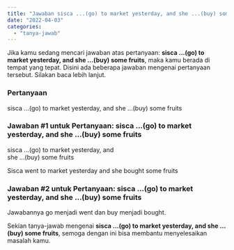 ```yaml
---
title: "Jawaban sisca ...(go) to market yesterday, and she ...(buy) some fruits"
date: "2022-04-03"
categories: 
  - "tanya-jawab"
---
```


Jika kamu sedang mencari jawaban atas pertanyaan: **sisca ...(go) to market yesterday, and she ...(buy) some fruits**, maka kamu berada di tempat yang tepat. Disini ada beberapa jawaban mengenai pertanyaan tersebut. Silakan baca lebih lanjut.

### Pertanyaan

sisca ...(go) to market yesterday, and she ...(buy) some fruits

### Jawaban #1 untuk Pertanyaan: sisca ...(go) to market yesterday, and she ...(buy) some fruits

sisca ...(go) to market yesterday, and  
she ...(buy) some fruits  
  
Sisca went to market yesterday and she bought some fruits

### Jawaban #2 untuk Pertanyaan: sisca ...(go) to market yesterday, and she ...(buy) some fruits

Jawabannya go menjadi went dan buy menjadi bought.

Sekian tanya-jawab mengenai **sisca ...(go) to market yesterday, and she ...(buy) some fruits**, semoga dengan ini bisa membantu menyelesaikan masalah kamu.
